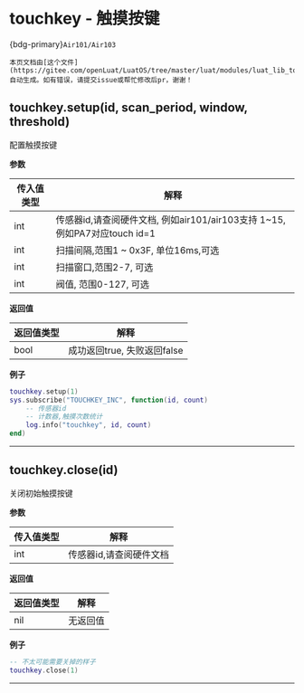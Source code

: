 # touchkey - 触摸按键

{bdg-primary}`Air101/Air103`

```{note}
本页文档由[这个文件](https://gitee.com/openLuat/LuatOS/tree/master/luat/modules/luat_lib_touchkey.c)自动生成。如有错误，请提交issue或帮忙修改后pr，谢谢！
```


## touchkey.setup(id, scan_period, window, threshold)

配置触摸按键

**参数**

|传入值类型|解释|
|-|-|
|int|传感器id,请查阅硬件文档, 例如air101/air103支持 1~15, 例如PA7对应touch id=1|
|int|扫描间隔,范围1 ~ 0x3F, 单位16ms,可选|
|int|扫描窗口,范围2-7, 可选|
|int|阀值, 范围0-127, 可选|

**返回值**

|返回值类型|解释|
|-|-|
|bool|成功返回true, 失败返回false|

**例子**

```lua
touchkey.setup(1)
sys.subscribe("TOUCHKEY_INC", function(id, count)
    -- 传感器id
    -- 计数器,触摸次数统计
    log.info("touchkey", id, count)
end)

```

---

## touchkey.close(id)

关闭初始触摸按键

**参数**

|传入值类型|解释|
|-|-|
|int|传感器id,请查阅硬件文档|

**返回值**

|返回值类型|解释|
|-|-|
|nil|无返回值|

**例子**

```lua
-- 不太可能需要关掉的样子
touchkey.close(1)

```

---

